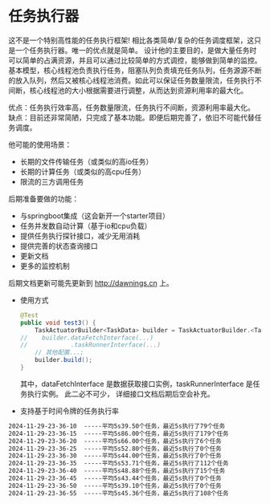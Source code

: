 # 任务执行器

  这不是一个特别高性能的任务执行框架!
  相比各类简单/复杂的任务调度框架，这只是一个任务执行器。唯一的优点就是简单。
  设计他的主要目的，是做大量任务时可以简单的占满资源，并且可以通过比较简单的方式调控，能够做到简单的监控。
  基本模型，核心线程池负责执行任务，阻塞队列负责填充任务队列，任务源源不断的放入队列，然后又被核心线程池消费。如此可以保证任务数量限流，任务执行不间断，核心线程池的大小根据需要进行调整，从而达到资源利用率的最大化。

  优点：任务执行效率高，任务数量限流，任务执行不间断，资源利用率最大化。
  缺点：目前还非常简陋，只完成了基本功能。即便后期完善了，依旧不可能代替任务调度。

  他可能的使用场景：
  - 长期的文件传输任务（或类似的高io任务）
  - 长期的计算任务（或类似的高cpu任务）
  - 限流的三方调用任务

  后期准备要做的功能：
  - 与springboot集成（这会新开一个starter项目）
  - 任务并发数自动计算（基于io和cpu负载）
  - 提供任务执行探针接口，减少无用消耗
  - 提供完善的状态查询接口
  - 更新文档
  - 更多的监控机制
    
  后期文档更新可能先更新到 http://dawnings.cn 上。

- 使用方式
    ```java
    @Test
    public void test3() {
        TaskActuatorBuilder<TaskData> builder = TaskActuatorBuilder.<TaskData>builder();
    //    builder.dataFetchInterface(...)
    //            .taskRunnerInterface(...)
        // 其他配置...;
        builder.build();
    }
    
    ```
    其中，dataFetchInterface 是数据获取接口实例，taskRunnerInterface 是任务执行实例。 此二必不可少，
    详细接口文档后期后空会补充。

- 支持基于时间令牌的任务执行率
```txt
2024-11-29-23-36-10  -----平均5s39.50个任务，最近5s执行了79个任务
2024-11-29-23-36-15  -----平均5s86.00个任务，最近5s执行了179个任务
2024-11-29-23-36-20  -----平均5s66.00个任务，最近5s执行了6个任务
2024-11-29-23-36-25  -----平均5s52.80个任务，最近5s执行了0个任务
2024-11-29-23-36-30  -----平均5s44.00个任务，最近5s执行了0个任务
2024-11-29-23-36-35  -----平均5s53.71个任务，最近5s执行了112个任务
2024-11-29-23-36-40  -----平均5s48.88个任务，最近5s执行了15个任务
2024-11-29-23-36-45  -----平均5s43.44个任务，最近5s执行了0个任务
2024-11-29-23-36-50  -----平均5s39.10个任务，最近5s执行了0个任务
2024-11-29-23-36-55  -----平均5s45.36个任务，最近5s执行了108个任务
```